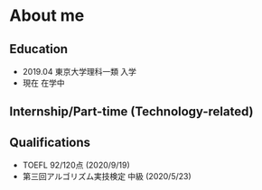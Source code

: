 # About me

## Education
- 2019.04 東京大学理科一類 入学
- 現在 在学中

## Internship/Part-time (Technology-related)


## Qualifications
- TOEFL 92/120点 (2020/9/19)
- 第三回アルゴリズム実技検定 中級 (2020/5/23)